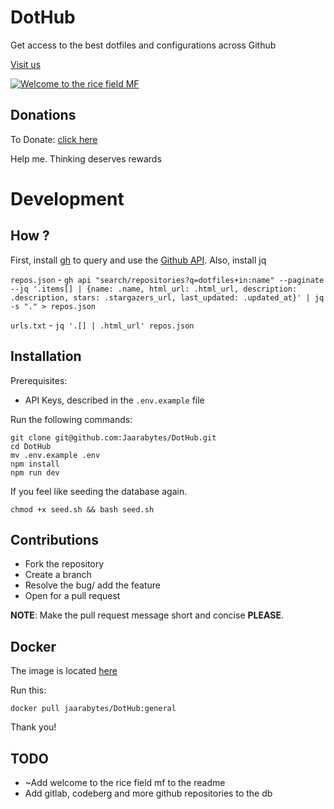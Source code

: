 # DotHub

Get access to the best dotfiles and configurations across Github

[Visit us](https://DotHub.vercel.app/)

[![Welcome to the rice field MF](https://nocamels.com/wp-content/uploads/2022/12/a-1-1024x576.jpg)](https://www.youtube.com/watch?v=RuofJYG2yak)

## Donations

To Donate: [click here](https://DotHub.vercel.app/donate)

Help me. Thinking deserves rewards

# Development

## How ?

First, install [gh](https://github.com/cli/cli) to query and use the [Github API](https://docs.github.com/en/rest/quickstart?apiVersion=2022-11-28). Also, install jq

`repos.json` - `gh api "search/repositories?q=dotfiles+in:name" --paginate --jq '.items[] | {name: .name, html_url: .html_url, description: .description, stars: .stargazers_url, last_updated: .updated_at}' | jq -s "." > repos.json`

`urls.txt` - `jq '.[] | .html_url' repos.json`

## Installation

Prerequisites:
- API Keys, described in the `.env.example` file

Run the following commands:
```
git clone git@github.com:Jaarabytes/DotHub.git
cd DotHub
mv .env.example .env
npm install 
npm run dev
```

If you feel like seeding the database again. 
```
chmod +x seed.sh && bash seed.sh
```

## Contributions

- Fork the repository
- Create a branch
- Resolve the bug/ add the feature
- Open for a pull request

**NOTE**: Make the pull request message short and concise **PLEASE**.

## Docker

The image is located [here](https://hub.docker.com/repository/docker/jaarabytes/DotHub)

Run this:
```
docker pull jaarabytes/DotHub:general
```
Thank you!

## TODO

- ~Add welcome to the rice field mf to the readme
- Add gitlab, codeberg and more github repositories to the db
